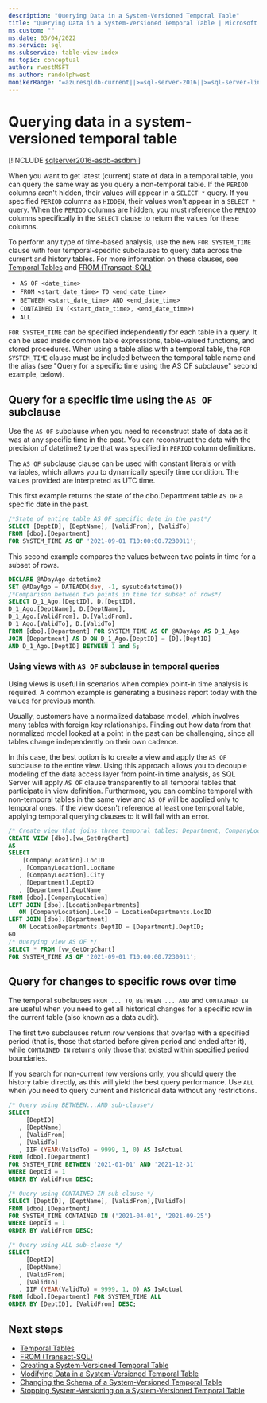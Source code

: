```yaml
---
description: "Querying Data in a System-Versioned Temporal Table"
title: "Querying Data in a System-Versioned Temporal Table | Microsoft Docs"
ms.custom: ""
ms.date: 03/04/2022
ms.service: sql
ms.subservice: table-view-index
ms.topic: conceptual
author: rwestMSFT
ms.author: randolphwest
monikerRange: "=azuresqldb-current||>=sql-server-2016||>=sql-server-linux-2017||=azuresqldb-mi-current"
---
```

# Querying data in a system-versioned temporal table

[!INCLUDE [sqlserver2016-asdb-asdbmi](../../includes/applies-to-version/sqlserver2016-asdb-asdbmi.md)]

When you want to get latest (current) state of data in a temporal table, you can query the same way as you query a non-temporal table. If the `PERIOD` columns aren't hidden, their values will appear in a `SELECT *` query. If you specified `PERIOD` columns as `HIDDEN`, their values won't appear in a `SELECT *` query. When the `PERIOD` columns are hidden, you must reference the `PERIOD` columns specifically in the `SELECT` clause to return the values for these columns.

To perform any type of time-based analysis, use the new `FOR SYSTEM_TIME` clause with four temporal-specific subclauses to query data across the current and history tables. For more information on these clauses, see [Temporal Tables](temporal-tables.md) and [FROM &#40;Transact-SQL&#41;](../../t-sql/queries/from-transact-sql.md)

- `AS OF <date_time>`
- `FROM <start_date_time> TO <end_date_time>`
- `BETWEEN <start_date_time> AND <end_date_time>`
- `CONTAINED IN (<start_date_time>, <end_date_time>)`
- `ALL`

`FOR SYSTEM_TIME` can be specified independently for each table in a query. It can be used inside common table expressions, table-valued functions, and stored procedures. When using a table alias with a temporal table, the `FOR SYSTEM_TIME` clause must be included between the temporal table name and the alias (see "Query for a specific time using the AS OF subclause" second example, below).

## Query for a specific time using the `AS OF` subclause

Use the `AS OF` subclause when you need to reconstruct state of data as it was at any specific time in the past. You can reconstruct the data with the precision of datetime2 type that was specified in `PERIOD` column definitions.

The `AS OF` subclause clause can be used with constant literals or with variables, which allows you to dynamically specify time condition. The values provided are interpreted as UTC time.

This first example returns the state of the dbo.Department table `AS OF` a specific date in the past.

```sql
/*State of entire table AS OF specific date in the past*/
SELECT [DeptID], [DeptName], [ValidFrom], [ValidTo]
FROM [dbo].[Department]
FOR SYSTEM_TIME AS OF '2021-09-01 T10:00:00.7230011';
```

This second example compares the values between two points in time for a subset of rows.

```sql
DECLARE @ADayAgo datetime2
SET @ADayAgo = DATEADD(day, -1, sysutcdatetime())
/*Comparison between two points in time for subset of rows*/
SELECT D_1_Ago.[DeptID], D.[DeptID],
D_1_Ago.[DeptName], D.[DeptName],
D_1_Ago.[ValidFrom], D.[ValidFrom],
D_1_Ago.[ValidTo], D.[ValidTo]
FROM [dbo].[Department] FOR SYSTEM_TIME AS OF @ADayAgo AS D_1_Ago
JOIN [Department] AS D ON D_1_Ago.[DeptID] = [D].[DeptID]
AND D_1_Ago.[DeptID] BETWEEN 1 and 5;
```

### Using views with `AS OF` subclause in temporal queries

Using views is useful in scenarios when complex point-in time analysis is required. A common example is generating a business report today with the values for previous month.

Usually, customers have a normalized database model, which involves many tables with foreign key relationships. Finding out how data from that normalized model looked at a point in the past can be challenging, since all tables change independently on their own cadence.

In this case, the best option is to create a view and apply the `AS OF` subclause to the entire view. Using this approach allows you to decouple modeling of the data access layer from point-in time analysis, as SQL Server will apply `AS OF` clause transparently to all temporal tables that participate in view definition. Furthermore, you can combine temporal with non-temporal tables in the same view and `AS OF` will be applied only to temporal ones. If the view doesn't reference at least one temporal table, applying temporal querying clauses to it will fail with an error.

```sql
/* Create view that joins three temporal tables: Department, CompanyLocation, LocationDepartments */
CREATE VIEW [dbo].[vw_GetOrgChart]
AS
SELECT
    [CompanyLocation].LocID
   , [CompanyLocation].LocName
   , [CompanyLocation].City
   , [Department].DeptID
   , [Department].DeptName
FROM [dbo].[CompanyLocation]
LEFT JOIN [dbo].[LocationDepartments]
   ON [CompanyLocation].LocID = LocationDepartments.LocID
LEFT JOIN [dbo].[Department]
   ON LocationDepartments.DeptID = [Department].DeptID;
GO
/* Querying view AS OF */
SELECT * FROM [vw_GetOrgChart]
FOR SYSTEM_TIME AS OF '2021-09-01 T10:00:00.7230011';
```

## Query for changes to specific rows over time

The temporal subclauses `FROM ... TO`, `BETWEEN ... AND` and `CONTAINED IN` are useful when you need to get all historical changes for a specific row in the current table (also known as a data audit).

The first two subclauses return row versions that overlap with a specified period (that is, those that started before given period and ended after it), while `CONTAINED IN` returns only those that existed within specified period boundaries.

If you search for non-current row versions only, you should query the history table directly, as this will yield the best query performance. Use `ALL` when you need to query current and historical data without any restrictions.

```sql
/* Query using BETWEEN...AND sub-clause*/
SELECT
     [DeptID]
   , [DeptName]
   , [ValidFrom]
   , [ValidTo]
   , IIF (YEAR(ValidTo) = 9999, 1, 0) AS IsActual
FROM [dbo].[Department]
FOR SYSTEM_TIME BETWEEN '2021-01-01' AND '2021-12-31'
WHERE DeptId = 1
ORDER BY ValidFrom DESC;

/* Query using CONTAINED IN sub-clause */
SELECT [DeptID], [DeptName], [ValidFrom],[ValidTo]
FROM [dbo].[Department]
FOR SYSTEM_TIME CONTAINED IN ('2021-04-01', '2021-09-25')
WHERE DeptId = 1
ORDER BY ValidFrom DESC;

/* Query using ALL sub-clause */
SELECT
     [DeptID]
   , [DeptName]
   , [ValidFrom]
   , [ValidTo]
   , IIF (YEAR(ValidTo) = 9999, 1, 0) AS IsActual
FROM [dbo].[Department] FOR SYSTEM_TIME ALL
ORDER BY [DeptID], [ValidFrom] DESC;
```

## Next steps

- [Temporal Tables](../../relational-databases/tables/temporal-tables.md)
- [FROM &#40;Transact-SQL&#41;](../../t-sql/queries/from-transact-sql.md)
- [Creating a System-Versioned Temporal Table](../../relational-databases/tables/creating-a-system-versioned-temporal-table.md)
- [Modifying Data in a System-Versioned Temporal Table](../../relational-databases/tables/modifying-data-in-a-system-versioned-temporal-table.md)
- [Changing the Schema of a System-Versioned Temporal Table](../../relational-databases/tables/changing-the-schema-of-a-system-versioned-temporal-table.md)
- [Stopping System-Versioning on a System-Versioned Temporal Table](../../relational-databases/tables/stopping-system-versioning-on-a-system-versioned-temporal-table.md)
